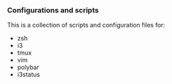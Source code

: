 ### Configurations and scripts
This is a collection of scripts and configuration files for:
* zsh
* i3
* tmux
* vim
* polybar
* i3status